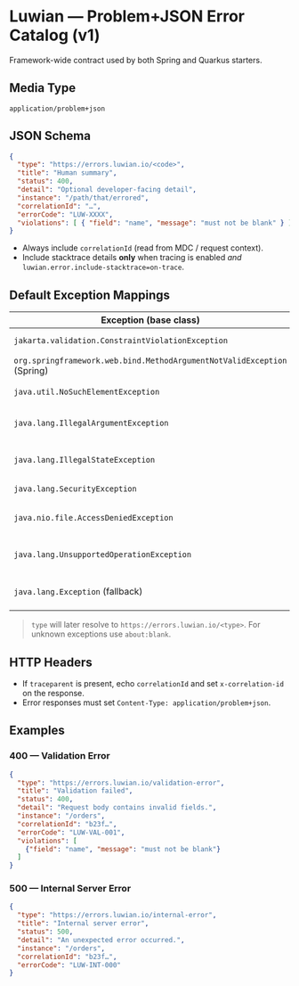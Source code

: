 # Luwian — Problem+JSON Error Catalog (v1)

Framework-wide contract used by both Spring and Quarkus starters.

## Media Type
`application/problem+json`

## JSON Schema
```json
{
  "type": "https://errors.luwian.io/<code>",
  "title": "Human summary",
  "status": 400,
  "detail": "Optional developer-facing detail",
  "instance": "/path/that/errored",
  "correlationId": "…",
  "errorCode": "LUW-XXXX",
  "violations": [ { "field": "name", "message": "must not be blank" } ]
}
```

- Always include `correlationId` (read from MDC / request context).
- Include stacktrace details **only** when tracing is enabled *and* `luwian.error.include-stacktrace=on-trace`.

## Default Exception Mappings

| Exception (base class)                                               | HTTP | errorCode     | type                   | title                      | Notes |
|---|---:|---|---|---|---|
| `jakarta.validation.ConstraintViolationException`                    | 400 | `LUW-VAL-001` | `validation-error`     | Validation failed          | Includes `violations[]`. |
| `org.springframework.web.bind.MethodArgumentNotValidException` (Spring) | 400 | `LUW-VAL-002` | `validation-error`     | Validation failed          | Binding errors. |
| `java.util.NoSuchElementException`                                   | 404 | `LUW-NOT-001` | `not-found`            | Resource not found         | Generic 404. |
| `java.lang.IllegalArgumentException`                                 | 400 | `LUW-REQ-001` | `bad-request`          | Bad request                | Input semantic error. |
| `java.lang.IllegalStateException`                                    | 409 | `LUW-STA-001` | `conflict`             | Invalid state              | Business invariant violation. |
| `java.lang.SecurityException`                                        | 403 | `LUW-SEC-001` | `forbidden`            | Forbidden                  | AuthZ failure. |
| `java.nio.file.AccessDeniedException`                                | 403 | `LUW-SEC-002` | `forbidden`            | Forbidden                  | Spring Security maps too. |
| `java.lang.UnsupportedOperationException`                            | 405 | `LUW-MTH-001` | `method-not-allowed`   | Method not allowed         |  |
| `java.lang.Exception` (fallback)                                     | 500 | `LUW-INT-000` | `internal-error`       | Internal server error      | Don't leak details by default. |

> `type` will later resolve to `https://errors.luwian.io/<type>`. For unknown exceptions use `about:blank`.

## HTTP Headers
- If `traceparent` is present, echo `correlationId` and set `x-correlation-id` on the response.
- Error responses must set `Content-Type: application/problem+json`.

## Examples

### 400 — Validation Error
```json
{
  "type": "https://errors.luwian.io/validation-error",
  "title": "Validation failed",
  "status": 400,
  "detail": "Request body contains invalid fields.",
  "instance": "/orders",
  "correlationId": "b23f…",
  "errorCode": "LUW-VAL-001",
  "violations": [
    {"field": "name", "message": "must not be blank"}
  ]
}
```

### 500 — Internal Server Error
```json
{
  "type": "https://errors.luwian.io/internal-error",
  "title": "Internal server error",
  "status": 500,
  "detail": "An unexpected error occurred.",
  "instance": "/orders",
  "correlationId": "b23f…",
  "errorCode": "LUW-INT-000"
}
```
